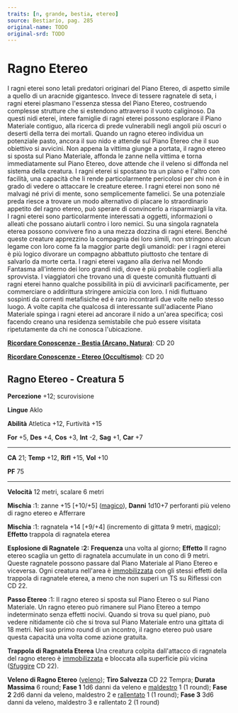 ```yaml
---
traits: [n, grande, bestia, etereo]
source: Bestiario, pag. 285
original-name: TODO
original-srd: TODO
---
```


# Ragno Etereo

I ragni eterei sono letali predatori originari del Piano Etereo, di aspetto
simile a quello di un aracnide gigantesco. Invece di tessere ragnatele di seta,
i ragni eterei plasmano l'essenza stessa del Piano Etereo, costruendo complesse
strutture che si estendono attraverso il vuoto caliginoso. Da questi nidi
eterei, intere famiglie di ragni eterei possono esplorare il Piano Materiale
contiguo, alla ricerca di prede vulnerabili negli angoli più oscuri o deserti
della terra dei mortali. Quando un ragno etereo individua un potenziale pasto,
ancora il suo nido e attende sul Piano Etereo che il suo obiettivo si avvicini.
Non appena la vittima giunge a portata, il ragno etereo si sposta sul Piano
Materiale, affonda le zanne nella vittima e torna immediatamente sul Piano
Etereo, dove attende che il veleno si diffonda nel sistema della creatura. I
ragni eterei si spostano tra un piano e l'altro con facilità, una capacità che
li rende particolarmente pericolosi per chi non è in grado di vedere o attaccare
le creature eteree. I ragni eterei non sono né malvagi né privi di mente, sono
semplicemente famelici. Se una potenziale preda riesce a trovare un modo
alternativo di placare lo straordinario appetito del ragno etereo, può sperare
di convincerlo a risparmiargli la vita. I ragni eterei sono particolarmente
interessati a oggetti, informazioni o alleati che possano aiutarli contro i loro
nemici. Su una singola ragnatela eterea possono convivere fino a una mezza
dozzina di ragni eterei. Benché queste creature apprezzino la compagnia dei loro
simili, non stringono alcun legame con loro come fa la maggior parte degli
umanoidi: per i ragni eterei è più logico divorare un compagno abbattuto
piuttosto che tentare di salvarlo da morte certa. I ragni eterei vagano alla
deriva nel Mondo Fantasma all'interno dei loro grandi nidi, dove è più probabile
coglierli alla sprovvista. I viaggiatori che trovano una di queste comunità
fluttuanti di ragni eterei hanno qualche possibilità in più di avvicinarli
pacificamente, per commerciare o addirittura stringere amicizia con loro. I nidi
fluttuano sospinti da correnti metafisiche ed è raro incontrarli due volte nello
stesso luogo. A volte capita che qualcosa di interessante sull'adiacente Piano
Materiale spinga i ragni eterei ad ancorare il nido a un'area specifica; così
facendo creano una residenza semistabile che può essere visitata ripetutamente
da chi ne conosca l'ubicazione.

**[Ricordare Conoscenze - Bestia (Arcano, Natura)](/azioni/abilita/ricordare-conoscenze)**:
CD 20

**[Ricordare Conoscenze - Etereo (Occultismo)](/azioni/abilita/ricordare-conoscenze)**:
CD 20

## Ragno Etereo - Creatura 5

**Percezione** +12; scurovisione

**Lingue** Aklo

**Abilità** Atletica +12, Furtività +15

**For** +5, **Des** +4, **Cos** +3, **Int** -2, **Sag** +1, **Car** +7

---

**CA** 21; **Temp** +12, **Rifl** +15, **Vol** +10

**PF** 75

---

**Velocità** 12 metri, scalare 6 metri

**Mischia** :1: zanne +15 \[+10/+5] ([magico](/tratti/magico)), **Danni** 1d10+7
perforanti più veleno di ragno etereo e Afferrare

**Mischia** :1: ragnatela +14 \[+9/+4] (incremento di gittata 9 metri,
[magico](/tratti/magico)); **Effetto** trappola di ragnatela eterea

**Esplosione di Ragnatele** **:2:** **Frequenza** una volta al giorno;
**Effetto** II ragno etereo scaglia un getto di ragnatela accumulate in un cono
di 9 metri. Queste ragnatele possono passare dal Piano Materiale al Piano Etereo
e viceversa. Ogni creatura nell'area è
[immobilizzata](/condizioni/immobilizzato) con gli stessi effetti della trappola
di ragnatele eterea, a meno che non superi un TS su Riflessi con CD 22.

**Passo Etereo** :1: Il ragno etereo si sposta sul Piano Etereo o sul Piano
Materiale. Un ragno etereo può rimanere sul Piano Etereo a tempo indeterminato
senza effetti nocivi. Quando si trova su quel piano, può vedere nitidamente ciò
che si trova sul Piano Materiale entro una gittata di 18 metri. Nel suo primo
round di un incontro, il ragno etereo può usare questa capacità una volta come
azione gratuita.

**Trappola di Ragnatela Eterea** Una creatura colpita dall'attacco di ragnatela
del ragno etereo è [immobilizzata](/condizioni/immobilizzato) e bloccata alla
superficie più vicina ([Sfuggire](/azioni/base/sfuggire) CD 22).

**Veleno di Ragno Etereo** ([veleno](/tratti/veleno)); **Tiro Salvezza** CD 22
Tempra; **Durata Massima** 6 round; **Fase 1** 1d6 danni da veleno e
[maldestro](/condizioni/maldestro) 1 (1 round); **Fase 2** 2d6 danni da veleno,
maldestro 2 e [rallentato](/condizioni/rallentato) 1 (1 round); **Fase 3** 3d6
danni da veleno, maldestro 3 e rallentato 2 (1 round)
